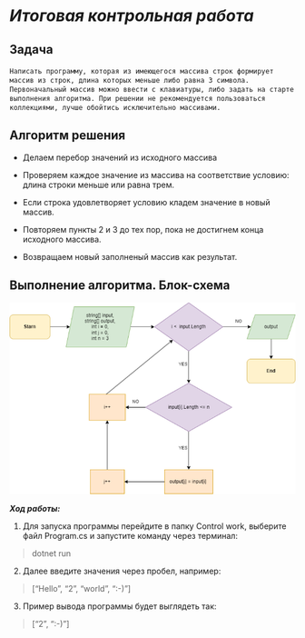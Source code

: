 # **_Итоговая контрольная работа_** #


## **Задача** ##

    Написать программу, которая из имеющегося массива строк формирует массив из строк, длина которых меньше либо равна 3 символа. Первоначальный массив можно ввести с клавиатуры, либо задать на старте выполнения алгоритма. При решении не рекомендуется пользоваться коллекциями, лучше обойтись исключительно массивами.

## **Алгоритм решения** ##

* Делаем перебор значений из исходного массива

* Проверяем каждое значение из массива на соответствие условию: длина строки меньше или равна трем.
* Если строка удовлетворяет условию кладем значение в новый массив.
* Повторяем пункты 2 и 3 до тех пор, пока не достигнем конца исходного массива.
* Возвращаем новый заполненый массив как результат.

## **Выполнение алгоритма. Блок-схема** ##

![Диаграмма](/block%20diagram/diagram.png)

***Ход работы:***

1. Для запуска программы перейдите в папку Control work, выберите файл Program.cs и запустите команду через терминал:
    
 >  dotnet run

2. Далее введите значения через пробел, например:

 >  [“Hello”, “2”, “world”, “:-)”]

3. Пример вывода программы будет выглядеть так:

> [“2”, “:-)”]
